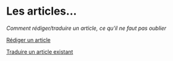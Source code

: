 # Les articles...

_Comment rédiger/traduire un article, ce qu'il ne faut pas oublier_

[Rédiger un article](./new-post)

[Traduire un article existant](./translate-post)
